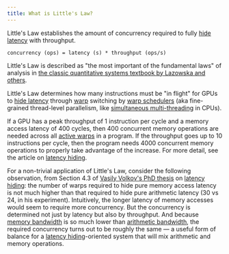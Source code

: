 ```yaml
---
title: What is Little's Law?
---
```


Little's Law establishes the amount of concurrency required to fully
[hide latency](/gpu-glossary/perf/latency-hiding) with throughput.

```
concurrency (ops) = latency (s) * throughput (ops/s)
```

Little's Law is described as "the most important of the fundamental laws" of
analysis in
[the classic quantitative systems textbook by Lazowska and others](https://homes.cs.washington.edu/~lazowska/qsp/Images/Chap_03.pdf).

Little's Law determines how many instructions must be "in flight" for GPUs to
[hide latency](/gpu-glossary/perf/latency-hiding) through
[warp](/gpu-glossary/device-software/warp) switching by
[warp schedulers](/gpu-glossary/device-hardware/warp-scheduler) (aka
fine-grained thread-level parallelism, like
[simultaneous multi-threading](https://en.wikipedia.org/wiki/Simultaneous_multithreading)
in CPUs).

If a GPU has a peak throughput of 1 instruction per cycle and a memory access
latency of 400 cycles, then 400 concurrent memory operations are needed across
all [active warps](/gpu-glossary/perf/warp-execution-state) in a program. If the
throughput goes up to 10 instructions per cycle, then the program needs 4000
concurrent memory operations to properly take advantage of the increase. For
more detail, see the article on
[latency hiding](/gpu-glossary/perf/latency-hiding).

For a non-trivial application of Little's Law, consider the following
observation, from Section 4.3 of
[Vasily Volkov's PhD thesis](https://www2.eecs.berkeley.edu/Pubs/TechRpts/2016/EECS-2016-143.pdf)
on [latency hiding](/gpu-glossary/perf/latency-hiding): the number of warps
required to hide pure memory access latency is not much higher than that
required to hide pure arithmetic latency (30 vs 24, in his experiment).
Intuitively, the longer latency of memory accesses would seem to require more
concurrency. But the concurrency is determined not just by latency but also by
throughput. And because [memory bandwidth](/gpu-glossary/perf/memory-bandwidth)
is so much lower than
[arithmetic bandwidth](/gpu-glossary/perf/arithmetic-bandwidth), the required
concurrency turns out to be roughly the same — a useful form of balance for a
[latency hiding](/gpu-glossary/perf/latency-hiding)-oriented system that will
mix arithmetic and memory operations.
